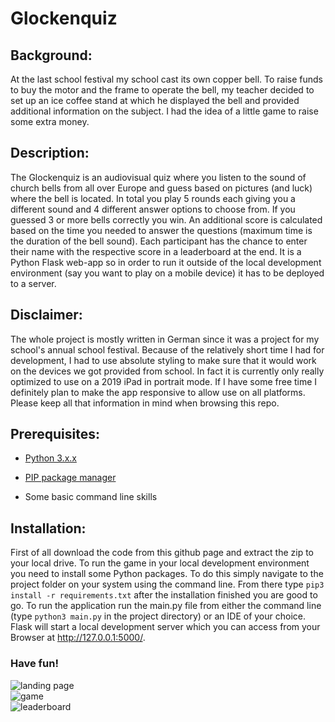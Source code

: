 # Glockenquiz
## Background:
At the last school festival my school cast its own copper bell. To raise funds to buy the motor and the frame to operate the bell, my teacher decided to set up an ice coffee stand at which he displayed the bell and provided additional information on the subject. I had the idea of a little game to raise some extra money.
## Description:
The Glockenquiz is  an audiovisual quiz where you listen to the sound of church bells from all over Europe and guess based on pictures (and luck) where the bell is located. In total you play 5 rounds each giving you a different sound and 4 different answer options to choose from. If you guessed 3 or more bells correctly you win. An additional score is calculated based on the time you needed to answer the questions (maximum time is the duration of the bell sound). Each participant has the chance to enter their name with the respective score in a leaderboard at the end.
It is a Python Flask web-app so in order to run it outside of the local development environment (say you want to play on a mobile device) it has to be deployed to a server.
## Disclaimer:
The whole project is mostly written in German since it was a project for my school's annual school festival. Because of the relatively short time I had for development, I had to use absolute styling to make sure that it would work on the devices we got provided from school. In fact it is currently only really optimized to use on a 2019 iPad in portrait mode. If I have some free time I definitely plan to make the app responsive to allow use on all platforms. Please keep all that information in mind when browsing this repo.
## Prerequisites:
- [Python 3.x.x](https://www.python.org/downloads/)

- [PIP package manager](https://pip.pypa.io/en/stable/installation/)

- Some basic command line skills
## Installation:
First of all download the code from this github page and extract the zip to your local drive.
To run the game in your local development environment you need to install some Python packages. To do this simply navigate to the project folder on your system using the command line. From there type ```pip3 install -r requirements.txt``` after the installation finished you are good to go.
To run the application run the main.py file from either the command line (type ```python3 main.py``` in the project directory) or an IDE of your choice. Flask will start a local development server which you can access from your Browser at http://127.0.0.1:5000/. 

### Have fun!

![landing page](https://github.com/[username]/[reponame]/blob/[branch]/image.jpg?raw=true)  
![game](https://github.com/[username]/[reponame]/blob/[branch]/image.jpg?raw=true)  
![leaderboard](https://github.com/[username]/[reponame]/blob/[branch]/image.jpg?raw=true)  
